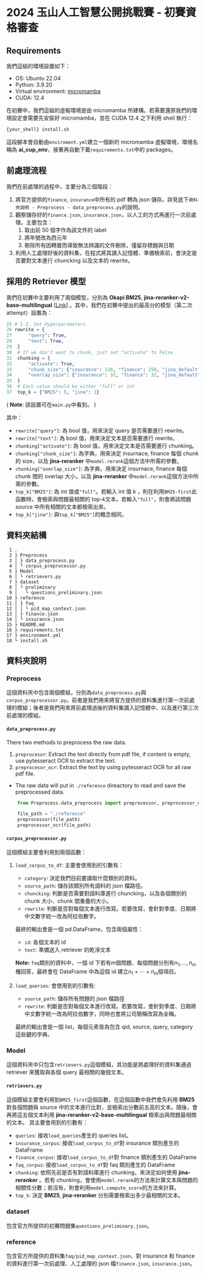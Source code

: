 # 2024 玉山人工智慧公開挑戰賽 - 初賽資格審查

## Requirements

我們這組的環境設置如下：

- OS: Ubuntu 22.04
- Python: 3.9.20
- Virtual environment: [micromamba](https://mamba.readthedocs.io/en/latest/installation/micromamba-installation.html)
- CUDA: 12.4

在初賽中，我們這組的虛擬環境是由 micromamba 所建構。若需要還原我們的環境設定會需要先安裝好 micromamba，並在 CUDA 12.4 之下利用 shell 執行：

```bash
{your_shell} install.sh
```

這段腳本會自動由`enviroment.yml`建立一個新的 micromamba 虛擬環境，環境名稱為 **ai_cup_env**，接著再自動下載`requirements.txt`中的 packages。

## 前處理流程

我們在前處理的過程中，主要分為三個階段：

1. 將官方提供的`finance`, `insurance`中所有的 pdf 轉為 json 儲存。詳見底下`資料夾說明 - Preprocess - data_preprocess.py`的說明。
2. 觀察儲存好的`finance.json`, `insurance.json`，以人工的方式再進行一次前處理。主要包含：
   1. 取出前 50 個字作為該文件的 label
   2. 將年號改為西元年
   3. 刪除所有因轉置而導致無法辨識的文件刪除，僅留存標題與日期
3. 利用人工處理好後的資料集，在程式將其讀入記憶體、準備檢索前，會決定是否要對文本進行 chuncking 以及文本的 rewrite。

## 採用的 Retriever 模型

我們在初賽中主要利用了兩個模型，分別為 **Okapi BM25**, **jina-reranker-v2-base-multilingual** [[Link](https://huggingface.co/jinaai/jina-reranker-v2-base-multilingual)] 。其中，我們在初賽中提出的最高分的模型（第二次 attempt）設置為：

```python
25 # 1-2. Set Hyperparameters
26 rewrite = {
27      "query": True,
28      "text": True,
29  }
30  # If we don't want to chunk, just set "activate" to False
31  chunking = {
32      "activate": True,
33      "chunk_size": {"insurance": 128, "finance": 256, "jina_default": 1024},
34      "overlap_size": {"insurance": 32, "finance": 32, "jina_default": 80},
35  }
36  # Each value should be either "full" or int
37  top_k = {"BM25": 5, "jina": 1}
```

( **Note**: 該設置可在`main.py`中看到。 )

其中：

- `rewrite["query"]`: 為 bool 值，用來決定 query 是否需要進行 rewrite。
- `rewrite["text"]`: 為 bool 值，用來決定文本是否需要進行 rewrite。
- `chunking["activate"]`: 為 bool 值，用來決定文本是否需要進行 chunking。
- `chunking["chunk_size"]`: 為字典，用來決定 insurnace, finance 每個 chunk 的 size，以及 **jina-reranker** 中`model.rerank`這個方法中所需的參數。
- `chunking["overlap_size"]`: 為字典，用來決定 insurnace, finance 每個 chunk 間的 overlap 大小，以及 **jina-reranker** 中`model.rerank`這個方法中所需的參數。
- `top_k["BM25"]`: 為 int 值或`"full"`。若輸入 int 值 $k$ ，則在利用`BM25-first`此函數時，會檢索與問題最相關的 top-$k$文本。若輸入`"full"`，則會將該問題 source 中所有相關的文本都檢索出來。
- `top_k["jina"]`: 與`top_k["BM25"]`的概念相同。

## 資料夾結構

```
 1 .
 2 ├ Preprocess
 3 │ ├ data_preprocess.py
 4 │ └ corpus_preprocessor.py
 5 ├ Model
 6 │ └ retrievers.py
 7 ├ dataset
 8 │ └ preliminary
 9 │   └ questions_preliminary.json
10 ├ reference
11 │ ├ faq
12 │ │ └ pid_map_context.json
13 │ ├ finance.json
14 │ └ insurance.json
15 ├ README.md
16 ├ requirements.txt
17 ├ environment.yml
18 └ install.sh
```

## 資料夾說明

### Preprocess

這個資料夾中包含兩個模組，分別為`data_preprocess.py`與`corpus_preprocessor.py`。前者是我們用來將官方提供的資料集進行第一次前處理的模組；後者是我們用來將前處理過後的資料集讀入記憶體中、以及進行第三次前處理的模組。

#### `data_preprocess.py`

There two methods to preprocess the raw data.

1. `preprocesor`: Extract the text directly from pdf file, if content is empty, use pytesseract OCR to extract the text.
2. `preprocesor_ocr`: Extract the text by using pytesseract OCR for all raw pdf file.

- The raw data will put in `./reference` direactory to read and save the preprocessed data.

```python
    from Preprocess.data_preprocess import preprocessor, preprocessor_ocr

    file_path = "./reference"
    preprocessor(file_path)
    preprocessor_ocr(file_path)
```

#### `corpus_preprocessor.py`

這個模組主要會利用到兩個函數：

1. `load_corpus_to_df`:
   主要會使用到的引數有：

   - `category`: 決定我們目前要讀取什麼類別的資料。
   - `source_path`: 儲存該類別所有語料的 json 檔路徑。
   - `chuncking`: 判斷是否需要對語料庫進行 chuncking，以及各個類別的 chunk 大小、chunk 間重疊的大小。
   - `rewrite`: 判斷是否對每個文本進行改寫。若要改寫，會針對季度、日期將中文數字統一改為阿拉伯數字。

   最終的輸出會是一個 pd.DataFrame，包含兩個屬性：

   - `id`: 各個文本的 id
   - `text`: 準備送入 retriever 的乾淨文本

   **Note:** `faq`類別的資料中，一個 id 下若有$m$個問題、每個問題分別有$n_1,\dots,n_m$種回答，最終會在 DataFrame 中為這個 id 建立$n_1+\cdots+n_m$個項目。

2. `load_queries`:
   會使用到的引數有:

   - `source_path`: 儲存所有問題的 json 檔路徑
   - `rewrite`: 判斷是否對每個文本進行改寫。若要改寫，會針對季度、日期將中文數字統一改為阿拉伯數字，同時也會將公司簡稱改寫為全稱。

   最終的輸出會是一個 list，每個元素皆為包含 qid, source, query, category 這些鍵的字典。

### Model

這個資料夾中只包含`retrievers.py`這個模組，其功能是將處理好的資料集通過 retriever 來獲取與各個 query 最相關的幾個文本。

#### `retrievers.py`

這個模組主要會利用到`BM25_first`這個函數，在這個函數中我們會先利用 **BM25** 對各個問題與 source 中的文本進行比對，並檢索出分數前五高的文本。隨後，會再將這五個文本利用 **jina-reranker-v2-base-multilingual** 檢索出與問題最相關的文本。
其主要會用到的引數有：

- `queries`: 接收`load_queries`產生的 queries list。
- `insurance_corpus`: 接收`load_corpus_to_df`對 insurance 類別產生的 DataFrame
- `finance_corpus`: 接收`load_corpus_to_df`對 finance 類別產生的 DataFrame
- `faq_corpus`: 接收`load_corpus_to_df`對 faq 類別產生的 DataFrame
- `chunking`: 依照先前是否有對語料庫進行 chunking，來決定如何使用 **jina-reranker** 。若有 chunking，會使用`model.rerank`的方法來計算文本與問題的相關性分數；若沒有，則會利用`model.compute_score`的方法來計算。
- `top_k`: 決定 **BM25**, **jina-reranker** 分別需要檢索出多少最相關的文本。

### dataset

包含官方所提供的初賽問題集`questions_preliminary.json`。

### reference

包含官方所提供的資料集`faq/pid_map_context.json`、對 insurance 和 finance 的資料進行第一次前處理、人工處理的 json 檔`finance.json`, `insurance.json`。
